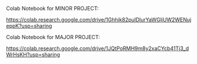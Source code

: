 Colab Notebook for MINOR PROJECT:

https://colab.research.google.com/drive/1Ghhik82pulDlurYaWGljUW2WENujeppK?usp=sharing


Colab Notebook for MAJOR PROJECT:

https://colab.research.google.com/drive/1JQtPoRMH9m8y2xaCYcb41Tj3_dWrHsKH?usp=sharing
